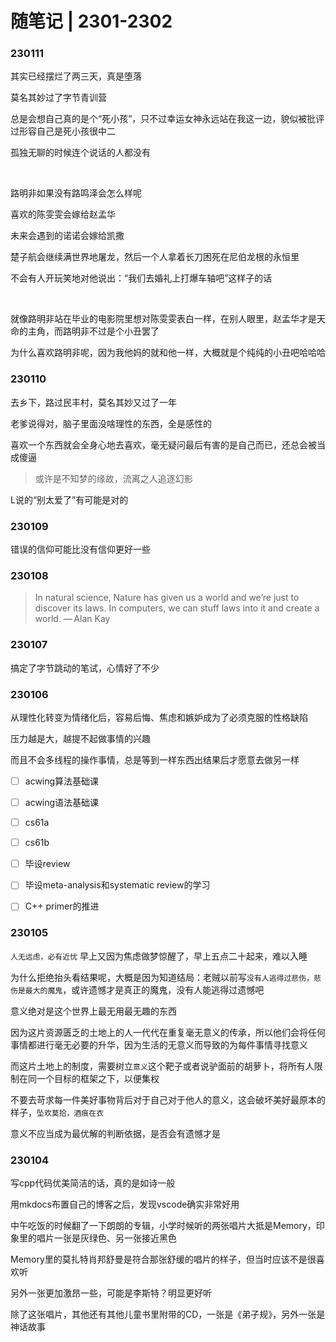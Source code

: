 # 随笔记 | 2301-2302

### 230111

其实已经摆烂了两三天，真是堕落

莫名其妙过了字节青训营


总是会想自己真的是个“死小孩”，只不过幸运女神永远站在我这一边，貌似被批评过形容自己是死小孩很中二

孤独无聊的时候连个说话的人都没有

</br>

路明非如果没有路鸣泽会怎么样呢

喜欢的陈雯雯会嫁给赵孟华

未来会遇到的诺诺会嫁给凯撒

楚子航会继续满世界地屠龙，然后一个人拿着长刀困死在尼伯龙根的永恒里

不会有人开玩笑地对他说出：“我们去婚礼上打爆车轴吧”这样子的话

</br>

就像路明非站在毕业的电影院里想对陈雯雯表白一样，在别人眼里，赵孟华才是天命的主角，而路明非不过是个小丑罢了

为什么喜欢路明非呢，因为我他妈的就和他一样，大概就是个纯纯的小丑吧哈哈哈







### 230110

去乡下，路过民丰村，莫名其妙又过了一年

老爹说得对，脑子里面没啥理性的东西，全是感性的

喜欢一个东西就会全身心地去喜欢，毫无疑问最后有害的是自己而已，还总会被当成傻逼

> 或许是不知梦的缘故，流离之人追逐幻影

L说的“别太爱了”有可能是对的

### 230109
错误的信仰可能比没有信仰更好一些
### 230108

> In natural science, Nature has given us a world and we’re just to discover its laws. In computers, we can stuff laws into it and create a world. 
> — Alan Kay

### 230107

搞定了字节跳动的笔试，心情好了不少

### 230106
从理性化转变为情绪化后，容易后悔、焦虑和嫉妒成为了必须克服的性格缺陷

压力越是大，越提不起做事情的兴趣

而且不会多线程的操作事情，总是等到一样东西出结果后才愿意去做另一样

- [ ] acwing算法基础课
- [ ] acwing语法基础课
- [ ] cs61a
- [ ] cs61b
- [ ] 毕设review
- [ ] 毕设meta-analysis和systematic review的学习
- [ ] C++ primer的推进



### 230105

`人无远虑，必有近忧` 早上又因为焦虑做梦惊醒了，早上五点二十起来，难以入睡

为什么拒绝抬头看结果呢，大概是因为知道结局：老贼以前写`没有人逃得过悲伤，悲伤是最大的魔鬼`，或许遗憾才是真正的魔鬼，没有人能逃得过遗憾吧

意义绝对是这个世界上最无用最无趣的东西

因为这片资源匮乏的土地上的人一代代在重复毫无意义的传承，所以他们会将任何事情都进行毫无必要的升华，因为生活的无意义而导致的为每件事情寻找意义

而这片土地上的制度，需要树立`意义`这个靶子或者说驴面前的胡萝卜，将所有人限制在同一个目标的框架之下，以便集权

不要去苛求每一件美好事物背后对于自己对于他人的意义，这会破坏美好最原本的样子，`坠欢莫拾，酒痕在衣`

意义不应当成为最优解的判断依据，是否会有遗憾才是




### 230104
写cpp代码优美简洁的话，真的是如诗一般

用mkdocs布置自己的博客之后，发现vscode确实非常好用



中午吃饭的时候翻了一下朗朗的专辑，小学时候听的两张唱片大抵是Memory，印象里的唱片一张是灰绿色、另一张接近黑色

Memory里的莫扎特肖邦舒曼是符合那张舒缓的唱片的样子，但当时应该不是很喜欢听

另外一张更加激昂一些，可能是李斯特？明显更好听

除了这张唱片，其他还有其他儿童书里附带的CD，一张是《弟子规》，另外一张是神话故事
